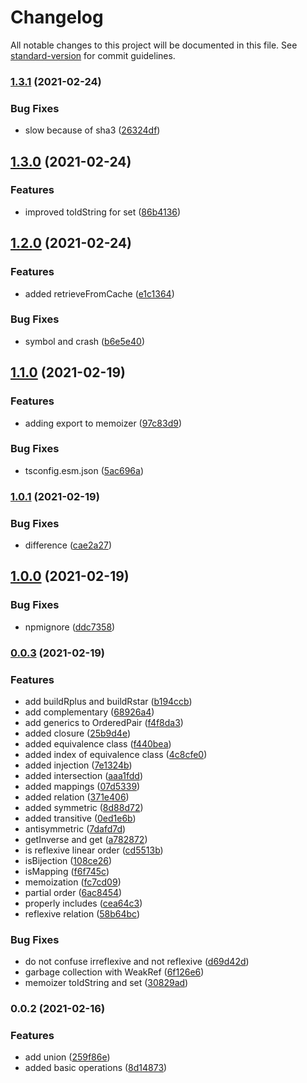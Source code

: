 # Changelog

All notable changes to this project will be documented in this file. See [standard-version](https://github.com/conventional-changelog/standard-version) for commit guidelines.

### [1.3.1](https://github.com/jlguenego/set/compare/v1.3.0...v1.3.1) (2021-02-24)


### Bug Fixes

* slow because of sha3 ([26324df](https://github.com/jlguenego/set/commit/26324df1484148ee854c0cd2f267fe332cad9f1f))

## [1.3.0](https://github.com/jlguenego/set/compare/v1.2.0...v1.3.0) (2021-02-24)


### Features

* improved toIdString for set ([86b4136](https://github.com/jlguenego/set/commit/86b413619725c5ab874aefb53b444e1635cf5a96))

## [1.2.0](https://github.com/jlguenego/set/compare/v1.1.0...v1.2.0) (2021-02-24)


### Features

* added retrieveFromCache ([e1c1364](https://github.com/jlguenego/set/commit/e1c1364bdd1ba82a42ceb7d4bf7ee658108343ca))


### Bug Fixes

* symbol and crash ([b6e5e40](https://github.com/jlguenego/set/commit/b6e5e407de71a99b88cd0e756dd88bfb85819359))

## [1.1.0](https://github.com/jlguenego/set/compare/v1.0.1...v1.1.0) (2021-02-19)


### Features

* adding export to memoizer ([97c83d9](https://github.com/jlguenego/set/commit/97c83d90271682a9b2a8e3e121b8bde0e2b1a039))


### Bug Fixes

* tsconfig.esm.json ([5ac696a](https://github.com/jlguenego/set/commit/5ac696a5d64ff66217493e1fe740a19d46e7b574))

### [1.0.1](https://github.com/jlguenego/set/compare/v1.0.0...v1.0.1) (2021-02-19)


### Bug Fixes

* difference ([cae2a27](https://github.com/jlguenego/set/commit/cae2a278431236894fd0e007a3ea897533350835))

## [1.0.0](https://github.com/jlguenego/set/compare/v0.0.3...v1.0.0) (2021-02-19)


### Bug Fixes

* npmignore ([ddc7358](https://github.com/jlguenego/set/commit/ddc735889379fd3daf61e9c394f90abbc7cdfd58))

### [0.0.3](https://github.com/jlguenego/set/compare/v0.0.2...v0.0.3) (2021-02-19)


### Features

* add buildRplus and buildRstar ([b194ccb](https://github.com/jlguenego/set/commit/b194ccb278c20e66aceead2fa407d666200e1cca))
* add complementary ([68926a4](https://github.com/jlguenego/set/commit/68926a4dd595ac24be8f1654c27f963b1ca5f08a))
* add generics to OrderedPair ([f4f8da3](https://github.com/jlguenego/set/commit/f4f8da342017e583ae90adc338a621db26cb384d))
* added closure ([25b9d4e](https://github.com/jlguenego/set/commit/25b9d4e84e88d887f44e8d11f765b7e83ed2ea7a))
* added equivalence class ([f440bea](https://github.com/jlguenego/set/commit/f440bea5fd0f66e0c1c2f7e18360580e401146c3))
* added index of equivalence class ([4c8cfe0](https://github.com/jlguenego/set/commit/4c8cfe0da07b96f6576f642a799b4ca75026fb4c))
* added injection ([7e1324b](https://github.com/jlguenego/set/commit/7e1324b9e4ce06ebf2ad6cb150cd7c8a02fefaa3))
* added intersection ([aaa1fdd](https://github.com/jlguenego/set/commit/aaa1fddae0666bb1e4b21bb4fc66187c4ca83278))
* added mappings ([07d5339](https://github.com/jlguenego/set/commit/07d5339e4cd00b39ca2d0dfbfbd38683cda43dfc))
* added relation ([371e406](https://github.com/jlguenego/set/commit/371e4068a1ac879f248eb5ff8fd0a0287e736731))
* added symmetric ([8d88d72](https://github.com/jlguenego/set/commit/8d88d7267feacfa750bece66b45ed49bc4cfea66))
* added transitive ([0ed1e6b](https://github.com/jlguenego/set/commit/0ed1e6beacd04183b11732db37618b6fb5682fa2))
* antisymmetric ([7dafd7d](https://github.com/jlguenego/set/commit/7dafd7da2ed0fc90651871e6db7555e7008cb96b))
* getInverse and get ([a782872](https://github.com/jlguenego/set/commit/a7828727a6aad3ac2409c0cccadc00ebdbbc3e8f))
* is reflexive linear order ([cd5513b](https://github.com/jlguenego/set/commit/cd5513bb81e10cfe19551360742f00628dfec1f5))
* isBijection ([108ce26](https://github.com/jlguenego/set/commit/108ce26b92ab0f0c1e63759eea1e084f68ef537a))
* isMapping ([f6f745c](https://github.com/jlguenego/set/commit/f6f745c4ba3f7b65f40136c93c39a0917129b37d))
* memoization ([fc7cd09](https://github.com/jlguenego/set/commit/fc7cd09144a8017e3f9385de90b2067e974dc4fb))
* partial order ([6ac8454](https://github.com/jlguenego/set/commit/6ac84540b923c1b3bff6db3b50837c2b8ef3fd7e))
* properly includes ([cea64c3](https://github.com/jlguenego/set/commit/cea64c38bb98641d312d61f61b0ac8c9741efbdd))
* reflexive relation ([58b64bc](https://github.com/jlguenego/set/commit/58b64bc27ccc096eb5d9cfec12314496e06217e3))


### Bug Fixes

* do not confuse irreflexive and not reflexive ([d69d42d](https://github.com/jlguenego/set/commit/d69d42d39ac95d4a268dfba3c4ec063a2b69d7ed))
* garbage collection with WeakRef ([6f126e6](https://github.com/jlguenego/set/commit/6f126e67474301a3fa2f7c6ed6f69da9858d6f69))
* memoizer toIdString and set ([30829ad](https://github.com/jlguenego/set/commit/30829adc861acc8105e81314d24066a85b0eb791))

### 0.0.2 (2021-02-16)


### Features

* add union ([259f86e](https://github.com/jlguenego/set/commit/259f86ea08805c5cd085ad73412ff38d616b9bd5))
* added basic operations ([8d14873](https://github.com/jlguenego/set/commit/8d14873f3ac54db954f1d06ef7c1455c87a0f38e))

